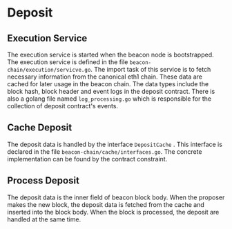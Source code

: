 # Deposit

## Execution Service

The execution service is started when the beacon node is bootstrapped. The execution service is defined in the file `beacon-chain/execution/servicve.go`. The import task of this service is to fetch necessary information from the canonical eth1 chain. These data are cached for later usage in the beacon chain. The data types include the block hash, block header and event logs in the deposit contract. There is also a golang file named `log_processing.go` which is responsible for the collection of deposit contract's events.

## Cache Deposit

The deposit data is handled by the interface `DepositCache` . This interface is declared in the file `beacon-chain/cache/interfaces.go`. The concrete implementation can be found by the contract constraint.

## Process Deposit

The deposit data is the inner field of beacon block body. When the proposer makes the new block, the deposit data is fetched from the cache and inserted into the block body. When the block is processed, the deposit are handled at the same time.


